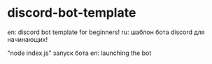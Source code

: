 # discord-bot-template
en: discord bot template for beginners! ru: шаблон бота discord для начинающих!

"node index.js" запуск бота en: launching the bot
